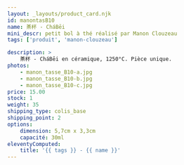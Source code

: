 ```yaml
---
layout: _layouts/product_card.njk
id: manontasB10
name: 茶杯 - CháBēi
mini_descr: petit bol à thé réalisé par Manon Clouzeau
tags: ['produit', 'manon-clouzeau']

description: >
    茶杯 - CháBēi en céramique, 1250°C. Pièce unique.
photos:
    - manon_tasse_B10-a.jpg
    - manon_tasse_B10-b.jpg
    - manon_tasse_B10-c.jpg
price: 15.00
stock: 1
weight: 35
shipping_type: colis_base
shipping_point: 2
options:
    dimension: 5,7cm x 3,3cm
    capacité: 30ml
eleventyComputed:
    title: '{{ tags }} - {{ name }}'
---
```

